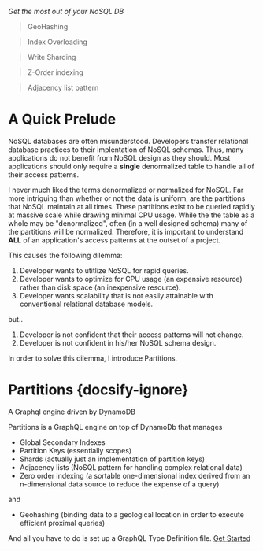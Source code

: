 
*Get the most out of your NoSQL DB*

  > GeoHashing

  > Index Overloading

  > Write Sharding

  > Z-Order indexing

  > Adjacency list pattern

# A Quick Prelude
  
NoSQL databases are often misunderstood.  Developers transfer relational database practices to their implentation of NoSQL schemas.  Thus, 
many applications do not benefit from NoSQL design as they should.  Most applications should only require a **single** denormalized table to handle
all of their access patterns.

I never much liked the terms denormalized or normalized for NoSQL.  Far more intriguing than whether or not the data is uniform,
are the partitions that NoSQL maintain at all times.  These partitions exist to be queried rapidly at massive scale while drawing minimal CPU usage.
While the the table as a whole may be "denormalized", often (in a well designed schema) many of the partitions will be normalized. Therefore, it
is important to understand **ALL** of an application's access patterns at the outset of a project.

This causes the following dilemma: 
1. Developer wants to utitlize NoSQL for rapid queries.
2. Developer wants to optimize for CPU usage (an expensive resource) rather than disk space (an inexpensive resource).
3. Developer wants scalability that is not easily attainable with conventional relational database models.

but..

1. Developer is not confident that their access patterns will not change.
2. Developer is not confident in his/her NoSQL schema design.

In order to solve this dilemma, I introduce Partitions.

# Partitions {docsify-ignore}
A Graphql engine driven by DynamoDB

Partitions is a GraphQL engine on top of DynamoDb that manages
- Global Secondary Indexes
- Partition Keys (essentially scopes)
- Shards (actually just an implementation of partition keys)
- Adjacency lists (NoSQL pattern for handling complex relational data)
- Zero order indexing (a sortable one-dimensional index derived from an n-dimensional data source to reduce the expense of a query)

and

- Geohashing (binding data to a geological location in order to execute efficient proximal queries)

And all you have to do is set up a GraphQL Type Definition file. [ Get Started ](quickstart.md)

